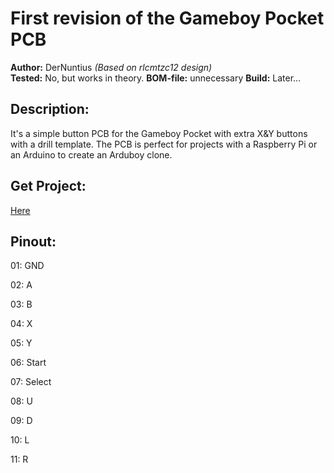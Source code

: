 # First revision of the Gameboy Pocket PCB

**Author:** DerNuntius *(Based on rlcmtzc12 design)*  
**Tested:** No, but works in theory.
**BOM-file:** unnecessary
**Build:** Later...

## Description:

It's a simple button PCB for the Gameboy Pocket with extra X&Y buttons with a drill template. The PCB is perfect for projects with a Raspberry Pi or an Arduino to create an Arduboy clone.

## Get Project:
[Here](https://github.com/DerNuntius/Gameboy-Zero-Pocket-Button-PCB)


## Pinout:
01: GND

02: A

03: B

04: X

05: Y

06: Start

07: Select

08: U

09: D

10: L

11: R
